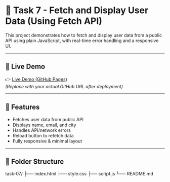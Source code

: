 # 🚀 Task 7 - Fetch and Display User Data (Using Fetch API)

This project demonstrates how to fetch and display user data from a public API using plain JavaScript, with real-time error handling and a responsive UI.

---

## 🔗 Live Demo

👉 [Live Demo (GitHub Pages)](https://your-username.github.io/task-07/)  
*(Replace with your actual GitHub URL after deployment)*

---

## 📌 Features

- Fetches user data from public API
- Displays name, email, and city
- Handles API/network errors
- Reload button to refetch data
- Fully responsive & minimal layout

---

## 📂 Folder Structure

task-07/
├── index.html
├── style.css
├── script.js
└── README.md